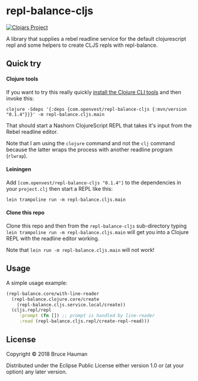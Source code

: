 # repl-balance-cljs

[![Clojars Project](https://img.shields.io/clojars/v/com.openvest/repl-balance-cljs.svg)](https://clojars.org/com.openvest/repl-balance-cljs)

A library that supplies a rebel readline service for the default
clojurescript repl and some helpers to create CLJS repls with
repl-balance.

## Quick try

#### Clojure tools

If you want to try this really quickly [install the Clojure CLI tools](https://clojure.org/guides/getting_started) and then invoke this:

```shell
clojure -Sdeps '{:deps {com.openvest/repl-balance-cljs {:mvn/version "0.1.4"}}}' -m repl-balance.cljs.main
```

That should start a Nashorn ClojureScript REPL that takes it's input
from the Rebel readline editor.

Note that I am using the `clojure` command and not the `clj` command
because the latter wraps the process with another readline program (`rlwrap`).

#### Leiningen

Add `[com.openvest/repl-balance-cljs "0.1.4"]` to the dependencies in your
`project.clj` then start a REPL like this:

```shell
lein trampoline run -m repl-balance.cljs.main
```

#### Clone this repo

Clone this repo and then from the `repl-balance-cljs` sub-directory
typing `lein trampoline run -m repl-balance.cljs.main` will get you into
a Clojure REPL with the readline editor working.

Note that `lein run -m repl-balance.cljs.main` will not work!

## Usage

A simple usage example:

```clojure
(repl-balance.core/with-line-reader
  (repl-balance.clojure.core/create
    (repl-balance.cljs.service.local/create))
  (cljs.repl/repl
     :prompt (fn []) ;; prompt is handled by line-reader
     :read (repl-balance.cljs.repl/create-repl-read)))
```

## License

Copyright © 2018 Bruce Hauman

Distributed under the Eclipse Public License either version 1.0 or (at
your option) any later version.
